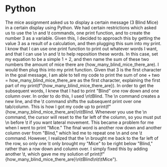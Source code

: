 # Python
The mice assignment asked us to display a certain message (3 Blind Mice) in a certain display using Python. We had certain restrictions which asked us to use the \n and \t commands, one print function, and to create the number 3 as a variable. Given this, I decided to approach this by getting the value 3 as a result of a calculation, and then plugging this sum into my print. I know that I can use one print function to print out whatever words I want, and that I can use \n and \t to help reposition these words. In this case, set my equation to be a simple 1 + 2, and then name the sum of these two numbers the amount of mice there are (how_many_blind_mice_there_are). I would then plug this into my print function. Given that 3 is the first character in the goal message, I am able to tell my code to print the sum of one + two = how_many_blind_mice_there_are as the first character, explaining the first part of my print(f"{how_many_blind_mice_there_are}). In order to get the subsequent words, I knew that I had to print "Blind" one row down and one column over. In order to do this, I used \n\tBlind. The \n command creates a new line, and the \t command shifts the subsequent print over one tab/column. This is how I got my code up to print(f"{how_many_blind_mice_there_are}\n\tBlind. Whenever you use the \n command, the cursor will reset to the far left of the column, so you must put \n before \t if you want lateral movement. This became a problem for me when I went to print "Mice." The final word is another row down and another column over from "Blind," which led me to repeat one \n and one \t command. However, I realized that the \n brought me back to the far left of the row, so only one \t only brought my "Mice" to be right below "Blind," rather than a row down and column over. I simply fixed this by adding another \t, which gave me my solution of print(f"{how_many_blind_mice_there_are}\n\tBlind\n\t\tMice").
